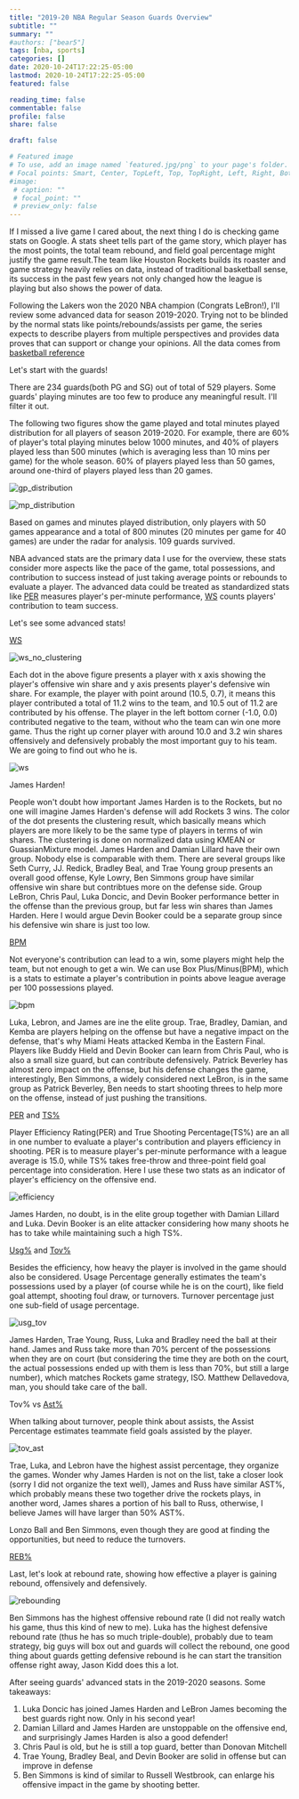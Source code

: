 ```yaml
---
title: "2019-20 NBA Regular Season Guards Overview"
subtitle: ""
summary: ""
#authors: ["bear5"]
tags: [nba, sports]
categories: []
date: 2020-10-24T17:22:25-05:00
lastmod: 2020-10-24T17:22:25-05:00
featured: false

reading_time: false
commentable: false
profile: false
share: false

draft: false 

# Featured image
# To use, add an image named `featured.jpg/png` to your page's folder.
# Focal points: Smart, Center, TopLeft, Top, TopRight, Left, Right, BottomLeft, Bottom, BottomRight.
#image:
 # caption: ""
 # focal_point: ""
 # preview_only: false
---
```


If I missed a live game I cared about, the next thing I do is checking game stats on Google. A stats sheet tells part of the game story, which player has the most points, the total team rebound, and field goal percentage might justify the game result.The team like Houston Rockets builds its roaster and game strategy heavily relies on data, instead of traditional basketball sense, its success in the past few years not only changed how the league is playing but also shows the power of data.

Following the Lakers won the 2020 NBA champion (Congrats LeBron!), I'll review some advanced data for season 2019-2020. Trying not to be blinded by the normal stats like points/rebounds/assists per game, the series expects to describe players from multiple perspectives and provides data proves that can support or change your opinions. All the data comes from [basketball reference](https://www.basketball-reference.com/)

Let's start with the guards! 

There are 234 guards(both PG and SG) out of total of 529 players. Some guards' playing minutes are too few to produce any meaningful result. I'll filter it out.

The following two figures show the game played and total minutes played distribution for all players of season 2019-2020. For example, there are 60% of player's total playing minutes below 1000 minutes, and 40% of players played less than 500 minutes (which is averaging less than 10 mins per game) for the whole season. 60% of players played less than 50 games, around one-third of players played less than 20 games.

![gp_distribution](/images/nba_guards_2020/nba_2020_gp_guard.png "Player Total Game Played Distribution")

![mp_distribution](/images/nba_guards_2020/nba_2020_mp_guard.png "Player Total Minutes Played Distribution")



Based on games and minutes played distribution, only players with 50 games appearance and a total of 800 minutes (20 minutes per game for 40 games) are under the radar for analysis. 109 guards survived.

NBA advanced stats are the primary data I use for the overview, these stats consider more aspects like the pace of the game, total possessions, and contribution to success instead of just taking average points or rebounds to evaluate a player. The advanced data could be treated as standardized stats like [PER](https://en.wikipedia.org/wiki/Player_efficiency_rating) measures player's per-minute performance, [WS](https://www.basketball-reference.com/about/ws.html) counts players' contribution to team success.

 

Let's see some advanced stats!

[WS](https://www.basketball-reference.com/about/ws.html)

![ws_no_clustering](/images/nba_guards_2020/nba_2020_ws_guard_no_clustering.png)

Each dot in the above figure presents a player with x axis showing the player's offensive win share and y axis presents player's defensive win share. For example, the player with point around (10.5, 0.7), it means this player contributed a total of 11.2 wins to the team, and 10.5 out of 11.2 are contributed by his offense. The player in the left bottom corner (-1.0, 0.0) contributed negative to the team, without who the team can win one more game. Thus the right up corner player with around 10.0 and 3.2 win shares offensively and defensively probably the most important guy to his team. We are going to find out who he is.

![ws](/images/nba_guards_2020/nba_2020_ws_guard.png)

James Harden!

People won't doubt how important James Harden is to the Rockets, but no one will imagine James Harden's defense will add Rockets 3 wins.  The color of the dot presents the clustering result, which basically means which players are more likely to be the same type of players in terms of win shares. The clustering is done on normalized data using KMEAN or GuassianMixture model.  James Harden and Damian Lillard have their own group. Nobody else is comparable with them. There are several groups like Seth Curry, JJ. Redick, Bradley Beal, and Trae Young group presents an overall good offense,  Kyle Lowry, Ben Simmons group have similar offensive win share but contribtues more on the defense side. Group LeBron, Chris Paul, Luka Doncic, and Devin Booker performance better in the offense than the previous group, but far less win shares than James Harden. Here I would argue Devin Booker could be a separate group since his defensive win share is just too low.



[BPM](https://www.basketball-reference.com/about/bpm2.html)

Not everyone's contribution can lead to a win, some players might help the team, but not enough to get a win. We can use Box Plus/Minus(BPM), which is a stats to estimate a player's contribution in points above league average per 100 possessions played.

![bpm](/images/nba_guards_2020/nba_2020_bpm_guard.png)

Luka, Lebron, and James are ine the elite group. Trae, Bradley, Damian, and Kemba are players helping on the offense but have a negative impact on the defense, that's why Miami Heats attacked Kemba in the Eastern Final. Players like Buddy Hield and Devin Booker can learn from Chris Paul, who is also a small size guard, but can contribute defensively. Patrick Beverley has almost zero impact on the offense, but his defense changes the game, interestingly, Ben Simmons, a widely considered next  LeBron, is in the same group as Patrick Beverley, Ben needs to start shooting threes to help more on the offense, instead of just pushing the transitions.



[PER](https://en.wikipedia.org/wiki/Player_efficiency_rating) and [TS%](https://en.wikipedia.org/wiki/True_shooting_percentage)

Player Efficiency Rating(PER) and True Shooting Percentage(TS%) are an all in one number to evaluate a player's contribution and players efficiency in shooting. PER is to measure player's per-minute performance with a league average is 15.0, while TS% takes free-throw and three-point field goal percentage into consideration. Here I use these two stats as an indicator of player's efficiency on the offensive end.

![efficiency](/images/nba_guards_2020/nba_2020_efficiency_guard.png) 

James Harden, no doubt, is in the elite group together with Damian Lillard and Luka. Devin Booker is an elite attacker considering how many shoots he has to take while maintaining such a high TS%.



[Usg%](https://www.nbastuffer.com/analytics101/usage-rate/) and [Tov%](https://www.nbastuffer.com/analytics101/turnover-ratio/)

Besides the efficiency, how heavy the player is involved in the game should also be considered. Usage Percentage generally estimates the team's possessions used by a player (of course while he is on the court), like field goal attempt, shooting foul draw, or turnovers. Turnover percentage just one sub-field of usage percentage.

![usg_tov](/images/nba_guards_2020/nba_2020_usg_tov_guard.png)

James Harden, Trae Young, Russ, Luka and Bradley need the ball at their hand. James and Russ take more than 70% percent of the possessions when they are on court (but considering the time they are both on the court, the actual possessions ended up with them is less than 70%, but still a large number), which matches Rockets game strategy, ISO. Matthew Dellavedova, man, you should take care of the ball.



Tov% vs [Ast%](https://www.nbastuffer.com/analytics101/assist-percentage/)

When talking about turnover, people think about assists, the Assist Percentage estimates teammate field goals assisted by the player.

![tov_ast](/images/nba_guards_2020/nba_2020_ast_tov_guard.png)

Trae, Luka, and Lebron have the highest assist percentage,  they organize the games. Wonder why James Harden is not on the list, take a closer look (sorry I did not organize the text well), James and Russ have similar AST%, which probably means these two together drive the rockets plays, in another word, James shares a portion of his ball to Russ, otherwise, I believe James will have larger than 50% AST%.

Lonzo Ball and Ben Simmons, even though they are good at finding the opportunities, but need to reduce the turnovers.



[REB%](https://en.wikipedia.org/wiki/Rebound_rate)

Last, let's look at rebound rate, showing how effective a player is gaining rebound, offensively and defensively.

![rebounding](/images/nba_guards_2020/nba_2020_rebound_guard.png)

Ben Simmons has the highest offensive rebound rate (I did not really watch his game, thus this kind of new to me). Luka has the highest defensive rebound rate (thus he has so much triple-double), probably due to team strategy, big guys will box out and guards will collect the rebound, one good thing about guards getting defensive rebound is he can start the transition offense right away, Jason Kidd does this a lot. 



After seeing guards' advanced stats in the 2019-2020 seasons. Some takeaways:

1.  Luka Doncic has joined James Harden and LeBron James becoming the best guards right now. Only in his second year!
2. Damian Lillard and James Harden are unstoppable on the offensive end, and surprisingly James Harden is also a good defender!
3. Chris Paul is old, but he is still a top guard, better than Donovan Mitchell
4. Trae Young, Bradley Beal, and Devin Booker are solid in offense but can improve in defense 
5. Ben Simmons is kind of similar to Russell Westbrook,  can enlarge his offensive impact in the game by shooting better.







